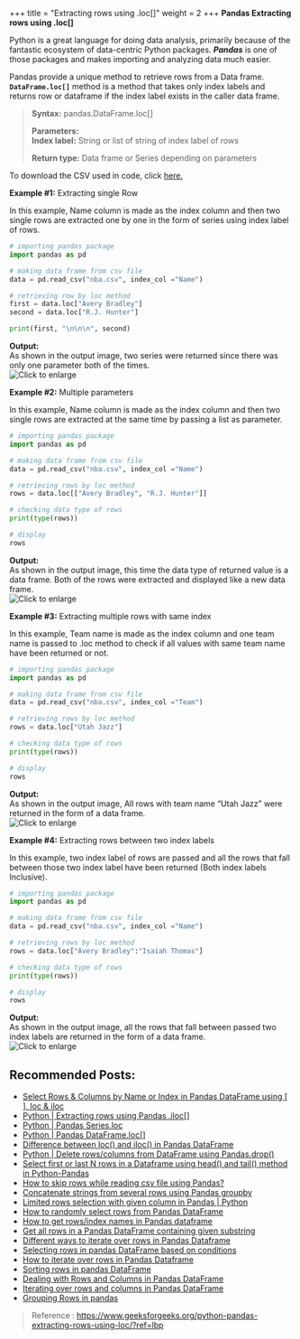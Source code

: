 +++
title = "Extracting rows using .loc[]"
weight = 2
+++
**Pandas Extracting rows using .loc[]**

Python is a great language for doing data analysis, primarily because of the fantastic ecosystem of data-centric Python packages.  **_Pandas_**  is one of those packages and makes importing and analyzing data much easier.

Pandas provide a unique method to retrieve rows from a Data frame.  **`DataFrame.loc[]`**  method is a method that takes only index labels and returns row or dataframe if the index label exists in the caller data frame.

> **Syntax:** pandas.DataFrame.loc[]
> 
> **Parameters:**  
> **Index label:** String or list of string of index label of rows
> 
> **Return type:** Data frame or Series depending on parameters


To download the CSV used in code, click  [here.](https://media.geeksforgeeks.org/wp-content/uploads/nba.csv)  

**Example #1:**  Extracting single Row

In this example, Name column is made as the index column and then two single rows are extracted one by one in the form of series using index label of rows.  

```py
# importing pandas package 
import pandas as pd 

# making data frame from csv file 
data = pd.read_csv("nba.csv", index_col ="Name") 

# retrieving row by loc method 
first = data.loc["Avery Bradley"] 
second = data.loc["R.J. Hunter"] 

print(first, "\n\n\n", second) 
```
**Output:**  
As shown in the output image, two series were returned since there was only one parameter both of the times.  
![](https://media.geeksforgeeks.org/wp-content/uploads/out1-22.jpg "Click to enlarge")

  
**Example #2:** Multiple parameters

In this example, Name column is made as the index column and then two single rows are extracted at the same time by passing a list as parameter.
```py
# importing pandas package 
import pandas as pd 

# making data frame from csv file 
data = pd.read_csv("nba.csv", index_col ="Name") 

# retrieving rows by loc method 
rows = data.loc[["Avery Bradley", "R.J. Hunter"]] 

# checking data type of rows 
print(type(rows)) 

# display 
rows 
```
**Output:**  
As shown in the output image, this time the data type of returned value is a data frame. Both of the rows were extracted and displayed like a new data frame.  
![](https://media.geeksforgeeks.org/wp-content/uploads/out2-15.jpg "Click to enlarge")

  

  

**Example #3:** Extracting multiple rows with same index

In this example, Team name is made as the index column and one team name is passed to .loc method to check if all values with same team name have been returned or not.
```py
# importing pandas package 
import pandas as pd 

# making data frame from csv file 
data = pd.read_csv("nba.csv", index_col ="Team") 

# retrieving rows by loc method 
rows = data.loc["Utah Jazz"] 

# checking data type of rows 
print(type(rows)) 

# display 
rows 
```
**Output:**  
As shown in the output image, All rows with team name “Utah Jazz” were returned in the form of a data frame.  
![](https://media.geeksforgeeks.org/wp-content/uploads/out3-11.jpg "Click to enlarge")

**Example #4:** Extracting rows between two index labels

In this example, two index label of rows are passed and all the rows that fall between those two index label have been returned (Both index labels Inclusive).
```py
# importing pandas package 
import pandas as pd 

# making data frame from csv file 
data = pd.read_csv("nba.csv", index_col ="Name") 

# retrieving rows by loc method 
rows = data.loc["Avery Bradley":"Isaiah Thomas"] 

# checking data type of rows 
print(type(rows)) 

# display 
rows 
```
**Output:**  
As shown in the output image, all the rows that fall between passed two index labels are returned in the form of a data frame.  
![](https://media.geeksforgeeks.org/wp-content/uploads/out4-5.jpg "Click to enlarge")

  
  

  

## Recommended Posts:

-   [Select Rows & Columns by Name or Index in Pandas DataFrame using [ ], loc & iloc](https://www.geeksforgeeks.org/select-rows-columns-by-name-or-index-in-pandas-dataframe-using-loc-iloc/?ref=rp)
-   [Python | Extracting rows using Pandas .iloc[]](https://www.geeksforgeeks.org/python-extracting-rows-using-pandas-iloc/?ref=rp)
-   [Python | Pandas Series.loc](https://www.geeksforgeeks.org/python-pandas-series-loc/?ref=rp)
-   [Python | Pandas DataFrame.loc[]](https://www.geeksforgeeks.org/python-pandas-dataframe-loc/?ref=rp)
-   [Difference between loc() and iloc() in Pandas DataFrame](https://www.geeksforgeeks.org/difference-between-loc-and-iloc-in-pandas-dataframe/?ref=rp)
-   [Python | Delete rows/columns from DataFrame using Pandas.drop()](https://www.geeksforgeeks.org/python-delete-rows-columns-from-dataframe-using-pandas-drop/?ref=rp)
-   [Select first or last N rows in a Dataframe using head() and tail() method in Python-Pandas](https://www.geeksforgeeks.org/select-first-or-last-n-rows-in-a-dataframe-using-head-and-tail-method-in-python-pandas/?ref=rp)
-   [How to skip rows while reading csv file using Pandas?](https://www.geeksforgeeks.org/how-to-skip-rows-while-reading-csv-file-using-pandas/?ref=rp)
-   [Concatenate strings from several rows using Pandas groupby](https://www.geeksforgeeks.org/concatenate-strings-from-several-rows-using-pandas-groupby/?ref=rp)
-   [Limited rows selection with given column in Pandas | Python](https://www.geeksforgeeks.org/limited-rows-selection-with-given-column-in-pandas-python/?ref=rp)
-   [How to randomly select rows from Pandas DataFrame](https://www.geeksforgeeks.org/how-to-randomly-select-rows-from-pandas-dataframe/?ref=rp)
-   [How to get rows/index names in Pandas dataframe](https://www.geeksforgeeks.org/how-to-get-rows-index-names-in-pandas-dataframe/?ref=rp)
-   [Get all rows in a Pandas DataFrame containing given substring](https://www.geeksforgeeks.org/get-all-rows-in-a-pandas-dataframe-containing-given-substring/?ref=rp)
-   [Different ways to iterate over rows in Pandas Dataframe](https://www.geeksforgeeks.org/different-ways-to-iterate-over-rows-in-pandas-dataframe/?ref=rp)
-   [Selecting rows in pandas DataFrame based on conditions](https://www.geeksforgeeks.org/selecting-rows-in-pandas-dataframe-based-on-conditions/?ref=rp)
-   [How to iterate over rows in Pandas Dataframe](https://www.geeksforgeeks.org/how-to-iterate-over-rows-in-pandas-dataframe/?ref=rp)
-   [Sorting rows in pandas DataFrame](https://www.geeksforgeeks.org/sorting-rows-in-pandas-dataframe/?ref=rp)
-   [Dealing with Rows and Columns in Pandas DataFrame](https://www.geeksforgeeks.org/dealing-with-rows-and-columns-in-pandas-dataframe/?ref=rp)
-   [Iterating over rows and columns in Pandas DataFrame](https://www.geeksforgeeks.org/iterating-over-rows-and-columns-in-pandas-dataframe/?ref=rp)
-   [Grouping Rows in pandas](https://www.geeksforgeeks.org/grouping-rows-in-pandas/?ref=rp)

> Reference : https://www.geeksforgeeks.org/python-pandas-extracting-rows-using-loc/?ref=lbp